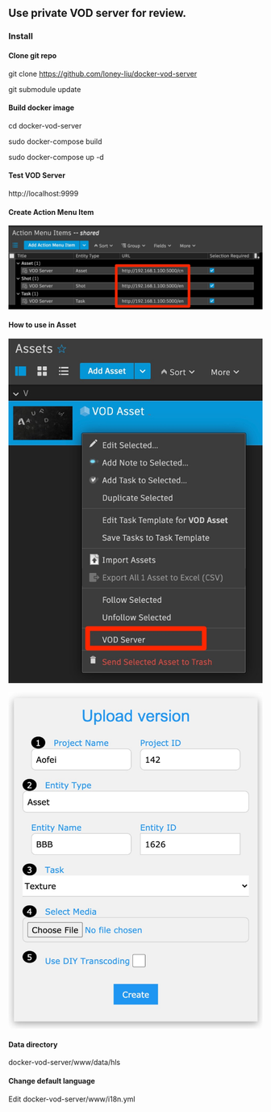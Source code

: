 ## Use private VOD server for review.

### Install

#### Clone git repo

git clone https://github.com/loney-liu/docker-vod-server

git submodule update

#### Build docker image

cd docker-vod-server

sudo docker-compose build

sudo docker-compose up -d

#### Test VOD Server

http://localhost:9999

#### Create Action Menu Item

![AMI](https://github.com/loney-liu/docker-vod-server/blob/master/demo/Action_Menu_Items.jpg)

#### How to use in Asset

![Asset](https://github.com/loney-liu/docker-vod-server/blob/master/demo/Asset.jpg)

![upload](https://github.com/loney-liu/docker-vod-server/blob/master/demo/Uploader.jpg)

#### Data directory

docker-vod-server/www/data/hls

#### Change default language

Edit docker-vod-server/www/i18n.yml